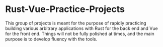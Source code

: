 # Rust-Vue-Practice-Projects

This group of projects is meant for the purpose of rapidly practicing building various arbitrary applications with Rust for the back end and Vue for the front end.  Things will not be fully polished at times, and the main purpose is to develop fluency with the tools.